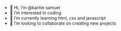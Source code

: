 - 👋 Hi, I’m @karitie samuel
- 👀 I’m interested in coding 
- 🌱 I’m currently learning html, css and javascript
- 💞️ I’m looking to collaborate on creating new projects

<!---
karitie/karitie is a ✨ special ✨ repository because its `README.md` (this file) appears on your GitHub profile.
You can click the Preview link to take a look at your changes.
--->
